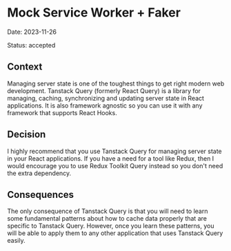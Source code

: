 # Mock Service Worker + Faker

Date: 2023-11-26

Status: accepted

## Context

Managing server state is one of the toughest things to get right modern web development. Tanstack Query (formerly React Query) is a library for managing, caching, synchronizing and updating server state in React applications. It is also framework agnostic so you can use it with any framework that supports React Hooks.

## Decision

I highly recommend that you use Tanstack Query for managing server state in your React applications. If you have a need for a tool like Redux, then I would encourage you to use Redux Toolkit Query instead so you don't need the extra dependency.

## Consequences

The only consequence of Tanstack Query is that you will need to learn some fundamental patterns about how to cache data properly that are specific to Tanstack Query. However, once you learn these patterns, you will be able to apply them to any other application that uses Tanstack Query easily.
